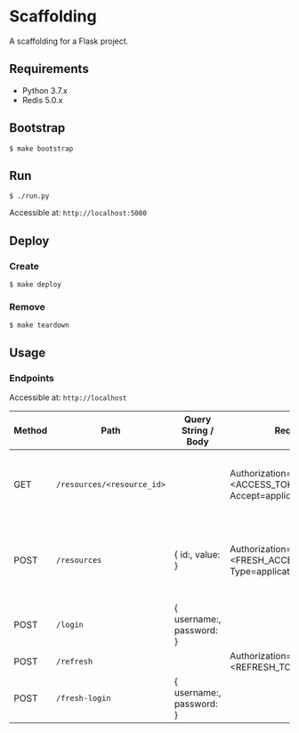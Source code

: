 # Scaffolding
A scaffolding for a Flask project.

## Requirements
- Python 3.7.x
- Redis 5.0.x

## Bootstrap
    $ make bootstrap

## Run
    $ ./run.py
Accessible at: `http://localhost:5000`

## Deploy
### Create
    $ make deploy
### Remove
    $ make teardown

## Usage
### Endpoints
Accessible at: `http://localhost`

Method | Path | Query String / Body | Request Headers | Status Codes
--- | --- | --- | --- | ---
GET | `/resources/<resource_id>` | | Authorization=Bearer <ACCESS_TOKEN> Accept=application/v<SEM_VER>+json | 200, 401, 403, 404, 406, 500
POST | `/resources` | { id:, value: } | Authorization=Bearer <FRESH_ACCESS_TOKEN> Content-Type=application/v<SEM_VER>+json | 200, 400, 401, 403, 406, 409, 500
POST | `/login` | { username:, password: } | | 200, 400, 500
POST | `/refresh` | | Authorization=Bearer <REFRESH_TOKEN> | 200, 500
POST | `/fresh-login` | { username:, password: } | | 200, 400, 500
